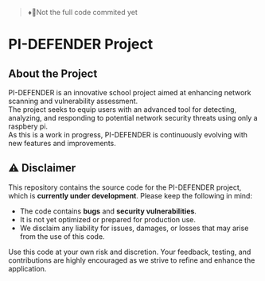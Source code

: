 > ♦🚩Not the full code commited yet

# PI-DEFENDER Project

## About the Project

PI-DEFENDER is an innovative school project aimed at enhancing network scanning and vulnerability assessment.  
The project seeks to equip users with an advanced tool for detecting, analyzing, and responding to potential network security threats using only a raspbery pi.  
As this is a work in progress, PI-DEFENDER is continuously evolving with new features and improvements.  

## ⚠️ Disclaimer

This repository contains the source code for the PI-DEFENDER project, which is **currently under development**. Please keep the following in mind:

- The code contains **bugs** and **security vulnerabilities**.  
- It is not yet optimized or prepared for production use.  
- We disclaim any liability for issues, damages, or losses that may arise from the use of this code.  

Use this code at your own risk and discretion. Your feedback, testing, and contributions are highly encouraged as we strive to refine and enhance the application.  
